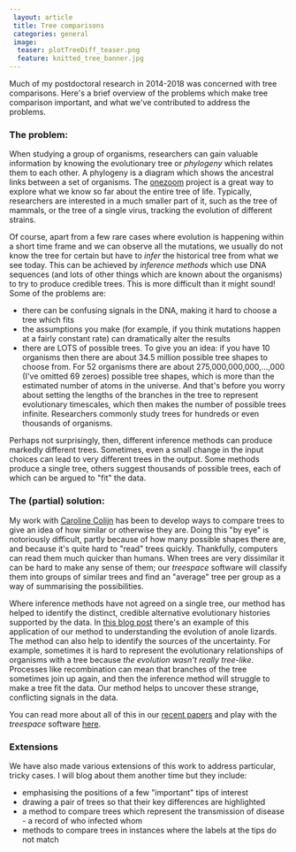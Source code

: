```yaml
---		
 layout: article
 title: Tree comparisons
 categories: general 
 image:
  teaser: plotTreeDiff_teaser.png
  feature: knitted_tree_banner.jpg
---		
```


Much of my postdoctoral research in 2014-2018 was concerned with tree comparisons. Here's a brief overview of the problems which make tree comparison important, and what we've contributed to address the problems.

### The problem:

When studying a group of organisms, researchers can gain valuable information by knowing the evolutionary tree or *phylogeny* which relates them to each other. A phylogeny is a diagram which shows the ancestral links between a set of organisms. The <a href="http://www.onezoom.org/" target="_blank">onezoom</a> project is a great way to explore what we know so far about the entire tree of life. Typically, researchers are interested in a much smaller part of it, such as the tree of mammals, or the tree of a single virus, tracking the evolution of different strains. 

Of course, apart from a few rare cases where evolution is happening within a short time frame and we can observe all the mutations, we usually do not know the tree for certain but have to *infer* the historical tree from what we see today. This can be achieved by *inference methods* which use DNA sequences (and lots of other things which are known about the organisms) to try to produce credible trees. This is more difficult than it might sound! Some of the problems are:
* there can be confusing signals in the DNA, making it hard to choose a tree which fits
* the assumptions you make (for example, if you think mutations happen at a fairly constant rate) can dramatically alter the results
* there are LOTS of possible trees. To give you an idea: if you have 10 organisms then there are about 34.5 million possible tree shapes to choose from. For 52 organisms there are about 275,000,000,000,...,000 (I've omitted 69 zeroes) possible tree shapes, which is more than the estimated number of atoms in the universe. And that's before you worry about setting the lengths of the branches in the tree to represent evolutionary timescales, which then makes the number of possible trees infinite. Researchers commonly study trees for hundreds or even thousands of organisms.

Perhaps not surprisingly, then, different inference methods can produce markedly different trees. Sometimes, even a small change in the input choices can lead to very different trees in the output. Some methods produce a single tree, others suggest thousands of possible trees, each of which can be argued to "fit" the data. 

### The (partial) solution:

My work with [Caroline Colijn](https://www.imperial.ac.uk/people/c.colijn) has been to develop ways to compare trees to give an idea of how similar or otherwise they are. Doing this "by eye" is notoriously difficult, partly because of how many possible shapes there are, and because it's quite hard to "read" trees quickly. Thankfully, computers can read them much quicker than humans. When trees are very dissimilar it can be hard to make any sense of them; our *treespace* software will classify them into groups of similar trees and find an "average" tree per group as a way of summarising the possibilities.

Where inference methods have not agreed on a single tree, our method has helped to identify the distinct, credible alternative evolutionary histories supported by the data. In <a href="http://www.anoleannals.org/2016/07/05/resolving-phylogenetic-uncertainty-in-anoles-using-treescape/" target="_blank">this blog post</a> there's an example of this application of our method to understanding the evolution of anole lizards. The method can also help to identify the sources of the uncertainty. For example, sometimes it is hard to represent the evolutionary relationships of organisms with a tree because *the evolution wasn't really tree-like*. Processes like recombination can mean that branches of the tree sometimes join up again, and then the inference method will struggle to make a tree fit the data. Our method helps to uncover these strange, conflicting signals in the data.

You can read more about all of this in our <a href="/publications" target="_blank">recent papers</a> and play with the *treespace* software <a href="shiny.imperial-stats-experimental.co.uk/users/mlkendal/treespace" target="_blank">here</a>.

### Extensions

We have also made various extensions of this work to address particular, tricky cases. I will blog about them another time but they include:
* emphasising the positions of a few "important" tips of interest
* drawing a pair of trees so that their key differences are highlighted
* a method to compare trees which represent the transmission of disease - a record of who infected whom
* methods to compare trees in instances where the labels at the tips do not match